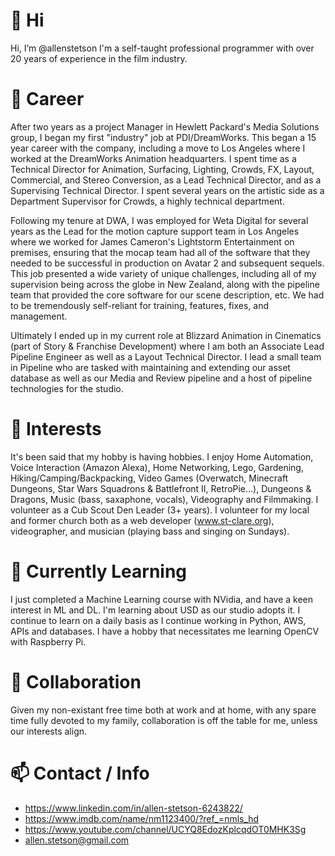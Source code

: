 # 👋 Hi
Hi, I’m @allenstetson
I'm a self-taught professional programmer with over 20 years of experience in the film industry.

# 💼 Career
After two years as a project Manager in Hewlett Packard's Media Solutions group, I began my first "industry" job at PDI/DreamWorks. This began a 15 year career with the company, including a move to Los Angeles where I worked at the DreamWorks Animation headquarters. I spent time as a Technical Director for Animation, Surfacing, Lighting, Crowds, FX, Layout, Commercial, and Stereo Conversion, as a Lead Technical Director, and as a Supervising Technical Director. I spent several years on the artistic side as a Department Supervisor for Crowds, a highly technical department.

Following my tenure at DWA, I was employed for Weta Digital for several years as the Lead for the motion capture support team in Los Angeles where we worked for James Cameron's Lightstorm Entertainment on premises, ensuring that the mocap team had all of the software that they needed to be successful in production on Avatar 2 and subsequent sequels. This job presented a wide variety of unique challenges, including all of my supervision being across the globe in New Zealand, along with the pipeline team that provided the core software for our scene description, etc. We had to be tremendously self-reliant for training, features, fixes, and management.

Ultimately I ended up in my current role at Blizzard Animation in Cinematics (part of Story & Franchise Development) where I am both an Associate Lead Pipeline Engineer as well as a Layout Technical Director. I lead a small team in Pipeline who are tasked with maintaining and extending our asset database as well as our Media and Review pipeline and a host of pipeline technologies for the studio.

# 👀 Interests
It's been said that my hobby is having hobbies. I enjoy Home Automation, Voice Interaction (Amazon Alexa), Home Networking, Lego, Gardening, Hiking/Camping/Backpacking, Video Games (Overwatch, Minecraft Dungeons, Star Wars Squadrons & Battlefront II, RetroPie...), Dungeons & Dragons, Music (bass, saxaphone, vocals), Videography and Filmmaking. I volunteer as a Cub Scout Den Leader (3+ years). I volunteer for my local and former church both as a web developer (www.st-clare.org), videographer, and musician (playing bass and singing on Sundays).

# 🌱 Currently Learning
I just completed a Machine Learning course with NVidia, and have a keen interest in ML and DL.  I'm learning about USD as our studio adopts it.  I continue to learn on a daily basis as I continue working in Python, AWS, APIs and databases. I have a hobby that necessitates me learning OpenCV with Raspberry Pi.

# 💞️ Collaboration
Given my non-existant free time both at work and at home, with any spare time fully devoted to my family, collaboration is off the table for me, unless our interests align.

# 📫 Contact / Info
* https://www.linkedin.com/in/allen-stetson-6243822/
* https://www.imdb.com/name/nm1123400/?ref_=nmls_hd
* https://www.youtube.com/channel/UCYQ8EdozKplcqdOT0MHK3Sg
* allen.stetson@gmail.com
